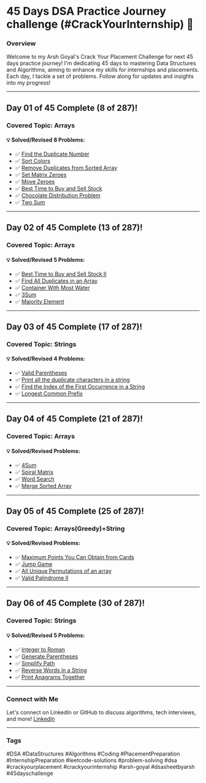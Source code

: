 # 45 Days DSA Practice Journey challenge (#CrackYourInternship) 🚀

### Overview

Welcome to my Arsh Goyal's Crack Your Placement Challenge for next 45 days practice journey! I'm dedicating 45 days to mastering Data Structures and Algorithms, aiming to enhance my skills for internships and placements. Each day, I tackle a set of problems. Follow along for updates and insights into my progress!

---

## Day 01 of 45 Complete (8 of 287)!

### Covered Topic: Arrays

#### 💡 Solved/Revised 8 Problems:
- ✅ [Find the Duplicate Number](https://leetcode.com/problems/find-the-duplicate-number/)
- ✅ [Sort Colors](https://leetcode.com/problems/sort-colors/)
- ✅ [Remove Duplicates from Sorted Array](https://leetcode.com/problems/remove-duplicates-from-sorted-array)
- ✅ [Set Matrix Zeroes](https://leetcode.com/problems/set-matrix-zeroes/)
- ✅ [Move Zeroes](https://leetcode.com/problems/move-zeroes/)
- ✅ [Best Time to Buy and Sell Stock](https://leetcode.com/problems/best-time-to-buy-and-sell-stock/)
- ✅ [Chocolate Distribution Problem](https://www.geeksforgeeks.org/problems/chocolate-distribution-problem3825/1)
- ✅ [Two Sum](https://leetcode.com/problems/two-sum/description/)

---

## Day 02 of 45 Complete (13 of 287)!

### Covered Topic: Arrays

#### 💡 Solved/Revised 5 Problems:
- ✅ [Best Time to Buy and Sell Stock II](https://leetcode.com/problems/best-time-to-buy-and-sell-stock-ii/)
- ✅ [Find All Duplicates in an Array](https://leetcode.com/problems/find-all-duplicates-in-an-array/)
- ✅ [Container With Most Water](https://leetcode.com/problems/container-with-most-water/description/)
- ✅ [3Sum](https://leetcode.com/problems/3sum/description/)
- ✅ [Majority Element](https://leetcode.com/problems/majority-element/)

---

## Day 03 of 45 Complete (17 of 287)!

### Covered Topic: Strings

#### 💡 Solved/Revised 4 Problems:
- ✅ [Valid Parentheses](https://leetcode.com/problems/valid-parentheses/)
- ✅ [Print all the duplicate characters in a string](https://www.geeksforgeeks.org/print-all-the-duplicates-in-the-input-string/)
- ✅ [Find the Index of the First Occurrence in a String](https://leetcode.com/problems/find-the-index-of-the-first-occurrence-in-a-string/)
- ✅ [Longest Common Prefix](https://leetcode.com/problems/longest-common-prefix/description/)

---

## Day 04 of 45 Complete (21 of 287)!

### Covered Topic: Arrays

#### 💡 Solved/Revised  Problems:
- ✅ [4Sum](https://leetcode.com/problems/valid-parentheses/)
- ✅ [Spiral Matrix](https://leetcode.com/problems/spiral-matrix/)
- ✅ [Word Search](https://leetcode.com/problems/word-search)
- ✅ [Merge Sorted Array](https://leetcode.com/problems/merge-sorted-array/)

---

## Day 05 of 45 Complete (25 of 287)!

### Covered Topic: Arrays(Greedy)+String

#### 💡 Solved/Revised  Problems:
- ✅ [Maximum Points You Can Obtain from Cards](https://leetcode.com/problems/maximum-points-you-can-obtain-from-cards/)
- ✅ [Jump Game](https://leetcode.com/problems/jump-game/)
- ✅ [All Unique Permutations of an array](https://www.geeksforgeeks.org/problems/all-unique-permutations-of-an-array/0)
- ✅ [Valid Palindrome II](https://leetcode.com/problems/valid-palindrome-ii/)

---

## Day 06 of 45 Complete (30 of 287)!

### Covered Topic: Strings

#### 💡 Solved/Revised 5 Problems:
- ✅ [Integer to Roman](https://leetcode.com/problems/integer-to-roman/)
- ✅ [Generate Parentheses](https://leetcode.com/problems/generate-parentheses/description/)
- ✅ [Simplify Path](https://leetcode.com/problems/simplify-path/)
- ✅ [Reverse Words in a String](https://leetcode.com/problems/reverse-words-in-a-string/)
- ✅ [Print Anagrams Together](https://www.geeksforgeeks.org/problems/print-anagrams-together/1)

---



### Connect with Me

Let's connect on LinkedIn or GitHub to discuss algorithms, tech interviews, and more! [LinkedIn](https://www.linkedin.com/in/samrath-reddy/)

---

### Tags
#DSA #DataStructures #Algorithms #Coding #PlacementPreparation #InternshipPreparation
#leetcode-solutions #problem-solving #dsa #crackyourplacement #crackyourinternship #arsh-goyal #dsasheetbyarsh #45dayschallenge
